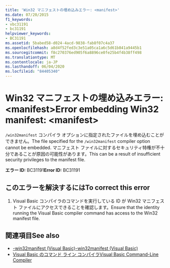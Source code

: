 ```yaml
---
title: 'Win32 マニフェストの埋め込みエラー: <manifest>'
ms.date: 07/20/2015
f1_keywords:
- vbc31191
- bc31191
helpviewer_keywords:
- BC31191
ms.assetid: 5babed58-d024-4acd-9838-fab8f07c4a37
ms.openlocfilehash: a8d4f52fed3c3e51a05ca1a6c5d61b841a9445b1
ms.sourcegitcommit: f8c270376ed905f6a8896ce0fe25b4f4b38ff498
ms.translationtype: MT
ms.contentlocale: ja-JP
ms.lasthandoff: 06/04/2020
ms.locfileid: "84405340"
---
```

# <a name="error-embedding-win32-manifest-manifest"></a><span data-ttu-id="5f93a-102">Win32 マニフェストの埋め込みエラー: \<manifest></span><span class="sxs-lookup"><span data-stu-id="5f93a-102">Error embedding Win32 manifest: \<manifest></span></span>
<span data-ttu-id="5f93a-103">`/win32manifest` コンパイラ オプションに指定されたファイルを埋め込むことができません。</span><span class="sxs-lookup"><span data-stu-id="5f93a-103">The file specified for the `/win32manifest` compiler option cannot be embedded.</span></span> <span data-ttu-id="5f93a-104">マニフェスト ファイルに対するセキュリティ特権が不十分であることが原因の可能性があります。</span><span class="sxs-lookup"><span data-stu-id="5f93a-104">This can be a result of insufficient security privileges to the manifest file.</span></span>  
  
 <span data-ttu-id="5f93a-105">**エラー ID:** BC31191</span><span class="sxs-lookup"><span data-stu-id="5f93a-105">**Error ID:** BC31191</span></span>  
  
## <a name="to-correct-this-error"></a><span data-ttu-id="5f93a-106">このエラーを解決するには</span><span class="sxs-lookup"><span data-stu-id="5f93a-106">To correct this error</span></span>  
  
1. <span data-ttu-id="5f93a-107">Visual Basic コンパイラのコマンドを実行している ID が Win32 マニフェスト ファイルにアクセスできることを確認します。</span><span class="sxs-lookup"><span data-stu-id="5f93a-107">Ensure that the identity running the Visual Basic compiler command has access to the Win32 manifest file.</span></span>  
  
## <a name="see-also"></a><span data-ttu-id="5f93a-108">関連項目</span><span class="sxs-lookup"><span data-stu-id="5f93a-108">See also</span></span>

- [<span data-ttu-id="5f93a-109">-win32manifest (Visual Basic)</span><span class="sxs-lookup"><span data-stu-id="5f93a-109">-win32manifest (Visual Basic)</span></span>](../reference/command-line-compiler/win32manifest.md)
- [<span data-ttu-id="5f93a-110">Visual Basic のコマンド ライン コンパイラ</span><span class="sxs-lookup"><span data-stu-id="5f93a-110">Visual Basic Command-Line Compiler</span></span>](../reference/command-line-compiler/index.md)
